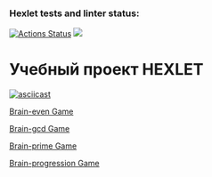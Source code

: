 ### Hexlet tests and linter status:
[![Actions Status](https://github.com/alexanderthecreator/python-project-lvl1/workflows/hexlet-check/badge.svg)](https://github.com/alexanderthecreator/python-project-lvl1/actions)
<a href="https://codeclimate.com/github/alexanderthecreator/python-project-lvl1/maintainability"><img src="https://api.codeclimate.com/v1/badges/b975a0a03abbc94c1b8a/maintainability" /></a>

# Учебный проект **HEXLET**

[![asciicast](https://asciinema.org/a/7z6Q4M3osPxmZdVtiei2WXTU5.png)](https://asciinema.org/a/7z6Q4M3osPxmZdVtiei2WXTU5)

[Brain-even Game](https://asciinema.org/a/UV6NFR5BqMBBARgYNXrVgYVCn)

[Brain-gcd Game](https://asciinema.org/a/EcbR0OaoMu0eu1J4C0KD9lEwc)

[Brain-prime Game](https://asciinema.org/a/ftUZVVwGTe9ttGxNDT63wTjFE)

[Brain-progression Game](https://asciinema.org/a/EgMOQ54d4nbSjQZfmLv0WPw8M)